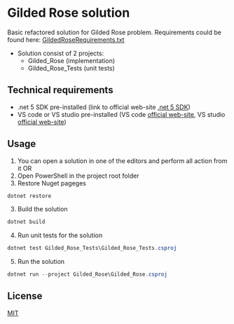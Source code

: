 ﻿# Gilded Rose solution
Basic refactored solution for Gilded Rose problem. 
Requirements could be found here: [GildedRoseRequirements.txt](https://github.com/emilybache/GildedRose-Refactoring-Kata/blob/master/GildedRoseRequirements.txt)
- Solution consist of 2 projects: 
  - Gilded_Rose (implementation)
  - Gilded_Rose_Tests (unit tests)

## Technical requirements
* .net 5 SDK pre-installed (link to official web-site  [.net 5 SDK](https://dotnet.microsoft.com/download/dotnet/5.0))
* VS code or VS studio pre-installed (VS code [official web-site](https://code.visualstudio.com/Download),  VS studio [official web-site](https://visualstudio.microsoft.com/))

## Usage
1) You can open a solution in one of the editors and perform all action from it OR
2) Open PowerShell in the project root folder
2) Restore Nuget pageges 
```PowerShell
dotnet restore
```
3) Build the solution
```PowerShell
dotnet build
```

4) Run unit tests for the solution
```PowerShell
dotnet test Gilded_Rose_Tests\Gilded_Rose_Tests.csproj
```

5) Run the solution
```PowerShell
dotnet run --project Gilded_Rose\Gilded_Rose.csproj
```

## License
[MIT](https://choosealicense.com/licenses/mit/)
